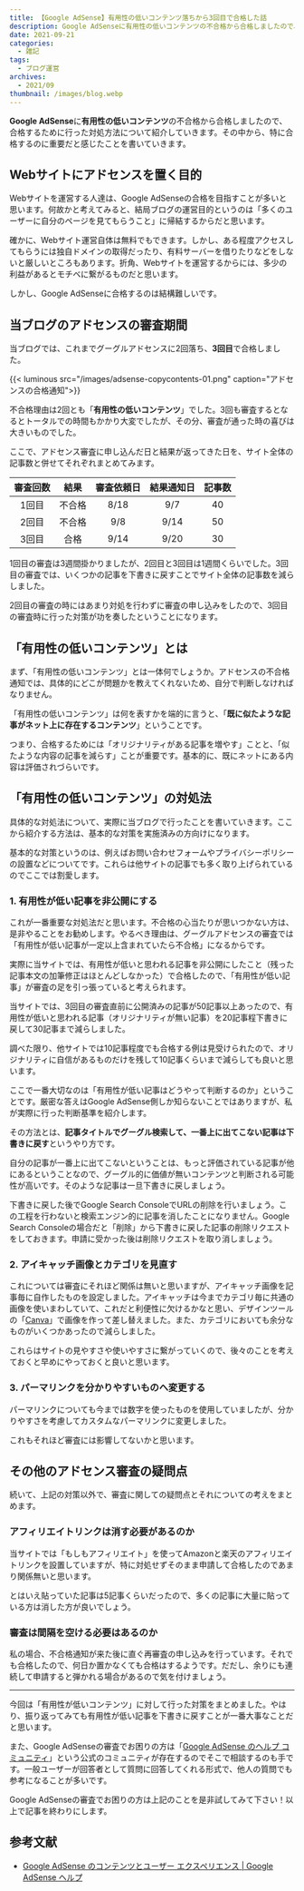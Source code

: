 ```yaml
---
title: 【Google AdSense】有用性の低いコンテンツ落ちから3回目で合格した話
description: Google AdSenseに有用性の低いコンテンツの不合格から合格しましたので、合格するために行った対処方法について紹介していきます。その中から、特に合格するのに重要だと感じたことを書いていきます。
date: 2021-09-21
categories: 
  - 雑記
tags: 
  - ブログ運営
archives: 
  - 2021/09
thumbnail: /images/blog.webp
---
```


**Google AdSense**に**有用性の低いコンテンツ**の不合格から合格しましたので、合格するために行った対処方法について紹介していきます。その中から、特に合格するのに重要だと感じたことを書いていきます。

<!--more-->

## Webサイトにアドセンスを置く目的

Webサイトを運営する人達は、Google AdSenseの合格を目指すことが多いと思います。何故かと考えてみると、結局ブログの運営目的というのは「多くのユーザーに自分のページを見てもらうこと」に帰結するからだと思います。

確かに、Webサイト運営自体は無料でもできます。しかし、ある程度アクセスしてもらうには独自ドメインの取得だったり、有料サーバーを借りたりなどをしないと厳しいところもあります。折角、Webサイトを運営するからには、多少の利益があるとモチベに繋がるものだと思います。

しかし、Google AdSenseに合格するのは結構難しいです。

## 当ブログのアドセンスの審査期間

当ブログでは、これまでグーグルアドセンスに2回落ち、**3回目**で合格しました。

{{< luminous src="/images/adsense-copycontents-01.png" caption="アドセンスの合格通知">}}

不合格理由は2回とも「**有用性の低いコンテンツ**」でした。3回も審査するとなるとトータルでの時間もかかり大変でしたが、その分、審査が通った時の喜びは大きいものでした。

ここで、アドセンス審査に申し込んだ日と結果が返ってきた日を、サイト全体の記事数と併せてそれぞれまとめてみます。

|審査回数|結果|審査依頼日|結果通知日|記事数|
| :---: | :---: | :---: | :---: | :---: |
|1回目|不合格|8/18|9/7|40|
|2回目|不合格|9/8|9/14|50|
|3回目|合格|9/14|9/20|30|

1回目の審査は3週間掛かりましたが、2回目と3回目は1週間くらいでした。3回目の審査では、いくつかの記事を下書きに戻すことでサイト全体の記事数を減らしました。

2回目の審査の時にはあまり対処を行わずに審査の申し込みをしたので、3回目の審査時に行った対策が功を奏したということになります。

## 「有用性の低いコンテンツ」とは

まず、「有用性の低いコンテンツ」とは一体何でしょうか。アドセンスの不合格通知では、具体的にどこが問題かを教えてくれないため、自分で判断しなければなりません。

「有用性の低いコンテンツ」は何を表すかを端的に言うと、「**既に似たような記事がネット上に存在するコンテンツ**」ということです。

つまり、合格するためには「オリジナリティがある記事を増やす」ことと、「似たような内容の記事を減らす」ことが重要です。基本的に、既にネットにある内容は評価されづらいです。

## 「有用性の低いコンテンツ」の対処法

具体的な対処法について、実際に当ブログで行ったことを書いていきます。ここから紹介する方法は、基本的な対策を実施済みの方向けになります。

基本的な対策というのは、例えばお問い合わせフォームやプライバシーポリシーの設置などについてです。これらは他サイトの記事でも多く取り上げられているのでここでは割愛します。

### 1. 有用性が低い記事を非公開にする

これが一番重要な対処法だと思います。不合格の心当たりが思いつかない方は、是非やることをお勧めします。やるべき理由は、グーグルアドセンスの審査では「有用性が低い記事が一定以上含まれていたら不合格」になるからです。

実際に当サイトでは、有用性が低いと思われる記事を非公開にしたこと（残った記事本文の加筆修正はほとんどしなかった）で合格したので、「有用性が低い記事」が審査の足を引っ張っていると考えられます。

当サイトでは、3回目の審査直前に公開済みの記事が50記事以上あったので、有用性が低いと思われる記事（オリジナリティが無い記事）を20記事程下書きに戻して30記事まで減らしました。

調べた限り、他サイトでは10記事程度でも合格する例は見受けられたので、オリジナリティに自信があるものだけを残して10記事くらいまで減らしても良いと思います。

ここで一番大切なのは「有用性が低い記事はどうやって判断するのか」ということです。厳密な答えはGoogle AdSense側しか知らないことではありますが、私が実際に行った判断基準を紹介します。

その方法とは、**記事タイトルでグーグル検索して、一番上に出てこない記事は下書きに戻す**というやり方です。

自分の記事が一番上に出てこないということは、もっと評価されている記事が他にあるということなので、グーグル的に価値が無いコンテンツと判断される可能性が高いです。そのような記事は一旦下書きに戻しましょう。

下書きに戻した後でGoogle Search ConsoleでURLの削除を行いましょう。この工程を行わないと検索エンジン的に記事を消したことになりません。Google Search Consoleの場合だと「削除」から下書きに戻した記事の削除リクエストをしておきます。申請に受かった後は削除リクエストを取り消しましょう。

### 2. アイキャッチ画像とカテゴリを見直す

これについては審査にそれほど関係は無いと思いますが、アイキャッチ画像を記事毎に自作したものを設定しました。アイキャッチは今までカテゴリ毎に共通の画像を使いまわしていて、これだと利便性に欠けるかなと思い、デザインツールの「[Canva](https://www.canva.com/)」で画像を作って差し替えました。また、カテゴリにおいても余分なものがいくつかあったので減らしました。

これらはサイトの見やすさや使いやすさに繋がっていくので、後々のことを考えておくと早めにやっておくと良いと思います。

### 3. パーマリンクを分かりやすいものへ変更する

パーマリンクについても今までは数字を使ったものを使用していましたが、分かりやすさを考慮してカスタムなパーマリンクに変更しました。

これもそれほど審査には影響してないかと思います。

## その他のアドセンス審査の疑問点

続いて、上記の対策以外で、審査に関しての疑問点とそれについての考えをまとめます。

### アフィリエイトリンクは消す必要があるのか

当サイトでは「もしもアフィリエイト」を使ってAmazonと楽天のアフィリエイトリンクを設置していますが、特に対処せずそのまま申請して合格したのであまり関係無いと思います。

とはいえ貼っていた記事は5記事くらいだったので、多くの記事に大量に貼っている方は消した方が良いでしょう。

### 審査は間隔を空ける必要はあるのか

私の場合、不合格通知が来た後に直ぐ再審査の申し込みを行っています。それでも合格したので、何日か置かなくても合格はするようです。だだし、余りにも連続して申請すると弾かれる場合があるので気を付けましょう。

* * *

今回は「有用性が低いコンテンツ」に対して行った対策をまとめました。やはり、振り返ってみても有用性が低い記事を下書きに戻すことが一番大事なことだと思います。

また、Google AdSenseの審査でお困りの方は「[Google AdSense のヘルプ コミュニティ](https://support.google.com/adsense/community?hl=ja)」という公式のコミュニティが存在するのでそこで相談するのも手です。一般ユーザーが回答者として質問に回答してくれる形式で、他人の質問でも参考になることが多いです。

Google AdSenseの審査でお困りの方は上記のことを是非試してみて下さい！以上で記事を終わりにします。

## 参考文献

* [Google AdSense のコンテンツとユーザー エクスペリエンス | Google AdSense ヘルプ](https://support.google.com/adsense/answer/10015918)